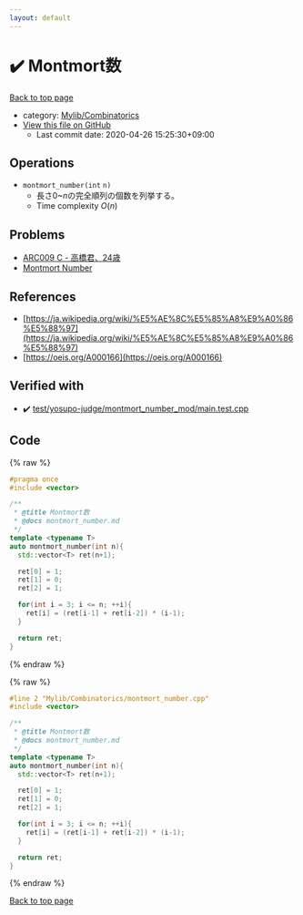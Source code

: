 ```yaml
---
layout: default
---
```


<!-- mathjax config similar to math.stackexchange -->
<script type="text/javascript" async
  src="https://cdnjs.cloudflare.com/ajax/libs/mathjax/2.7.5/MathJax.js?config=TeX-MML-AM_CHTML">
</script>
<script type="text/x-mathjax-config">
  MathJax.Hub.Config({
    TeX: { equationNumbers: { autoNumber: "AMS" }},
    tex2jax: {
      inlineMath: [ ['$','$'] ],
      processEscapes: true
    },
    "HTML-CSS": { matchFontHeight: false },
    displayAlign: "left",
    displayIndent: "2em"
  });
</script>

<script type="text/javascript" src="https://cdnjs.cloudflare.com/ajax/libs/jquery/3.4.1/jquery.min.js"></script>
<script src="https://cdn.jsdelivr.net/npm/jquery-balloon-js@1.1.2/jquery.balloon.min.js" integrity="sha256-ZEYs9VrgAeNuPvs15E39OsyOJaIkXEEt10fzxJ20+2I=" crossorigin="anonymous"></script>
<script type="text/javascript" src="../../../assets/js/copy-button.js"></script>
<link rel="stylesheet" href="../../../assets/css/copy-button.css" />


# :heavy_check_mark: Montmort数

<a href="../../../index.html">Back to top page</a>

* category: <a href="../../../index.html#8fcb53b240254087f9d87015c4533bd0">Mylib/Combinatorics</a>
* <a href="{{ site.github.repository_url }}/blob/master/Mylib/Combinatorics/montmort_number.cpp">View this file on GitHub</a>
    - Last commit date: 2020-04-26 15:25:30+09:00




## Operations

- $\mathtt{montmort\_number(int\ n)}$
	- 長さ$0$~$n$の完全順列の個数を列挙する。
	- Time complexity $O(n)$


## Problems

- [ARC009 C - 高橋君、24歳](https://atcoder.jp/contests/arc009/tasks/arc009_3)
- [Montmort Number](https://judge.yosupo.jp/problem/montmort_number_mod)

## References

- [https://ja.wikipedia.org/wiki/%E5%AE%8C%E5%85%A8%E9%A0%86%E5%88%97](https://ja.wikipedia.org/wiki/%E5%AE%8C%E5%85%A8%E9%A0%86%E5%88%97)
- [https://oeis.org/A000166](https://oeis.org/A000166)



## Verified with

* :heavy_check_mark: <a href="../../../verify/test/yosupo-judge/montmort_number_mod/main.test.cpp.html">test/yosupo-judge/montmort_number_mod/main.test.cpp</a>


## Code

<a id="unbundled"></a>
{% raw %}
```cpp
#pragma once
#include <vector>

/**
 * @title Montmort数
 * @docs montmort_number.md
 */
template <typename T>
auto montmort_number(int n){
  std::vector<T> ret(n+1);

  ret[0] = 1;
  ret[1] = 0;
  ret[2] = 1;

  for(int i = 3; i <= n; ++i){
    ret[i] = (ret[i-1] + ret[i-2]) * (i-1);
  }

  return ret;
}

```
{% endraw %}

<a id="bundled"></a>
{% raw %}
```cpp
#line 2 "Mylib/Combinatorics/montmort_number.cpp"
#include <vector>

/**
 * @title Montmort数
 * @docs montmort_number.md
 */
template <typename T>
auto montmort_number(int n){
  std::vector<T> ret(n+1);

  ret[0] = 1;
  ret[1] = 0;
  ret[2] = 1;

  for(int i = 3; i <= n; ++i){
    ret[i] = (ret[i-1] + ret[i-2]) * (i-1);
  }

  return ret;
}

```
{% endraw %}

<a href="../../../index.html">Back to top page</a>

